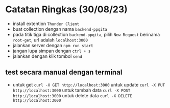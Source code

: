 # Catatan Ringkas (30/08/23)

- install extention `Thunder Client`
- buat collection dengan nama `backend-ppqita`
- pada titik tiga di collection `backend-ppqita`, pilih `New Request` berinama `root-get`, url adalah `localhost:3000`
- jalankan server dengan `npm run start`
- jangan lupa simpan dengan `ctrl + s`
- jalankan dengan klik tombol `send`

## test secara manual dengan terminal

- untuk get
  `curl -X GET http://localhost:3000`
  untuk update
  `curl -X PUT http://localhost:3000`
  untuk tambah data
  `curl -X POST http://localhost:3000`
  untuk delete data
  `curl -X DELETE http://localhost:3000`
